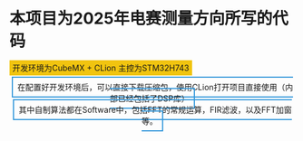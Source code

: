  <span style ="color red"></span>



# 本项目为2025年电赛测量方向所写的代码 

<span style="color: #2ecc71; font-size: 1.2em"></span>

<span style="background: #f1c40f; padding: 5px"> 开发环境为CubeMX + CLion 主控为STM32H743 </span>

<p align="center">
  <span style="border: 2px solid #3498db; padding: 8px">在配置好开发环境后，可以直接下载压缩包，使用CLion打开项目直接使用（内部已经包括了DSP库）<br></span>
   <span style="border: 2px solid #3498db; padding: 8px"> 其中自制算法都在Software中，包括FFT的常规运算，FIR滤波，以及FFT加窗等。</span>
</p>

